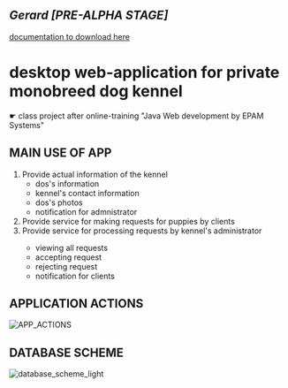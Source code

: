 <h2><i>Gerard [PRE-ALPHA STAGE] </i></h2>
<a href="https://bit.ly/3B9OZSH">documentation to download here</a>

<h1>desktop web-application for private monobreed dog kennel </h1>
☛ class project after online-training "Java Web development by EPAM Systems"


<h2>MAIN USE OF APP</h2>
<ol type="1">
    <li>Provide actual information of the kennel
        <ul>
            <li>dos's information</li>
            <li>kennel's contact information</li>
            <li>dos's photos</li>
            <li>notification for admnistrator</li>
        </ul>
    </li>
    <li>Provide service for making requests for puppies by clients</li>
    <li>Provide service for processing requests by kennel's administrator</li>
     <ul>
            <li>viewing all requests</li>
            <li>accepting request</li>
            <li>rejecting request</li>
            <li>notification for clients</li>
    </ul>
</ol>

<h2>APPLICATION ACTIONS</h2>

![APP_ACTIONS](https://user-images.githubusercontent.com/39922259/131426549-d8ef73d2-c050-47fd-a646-d1b7533a5e2b.png)


<h2>DATABASE SCHEME</h2>

![database_scheme_light](https://user-images.githubusercontent.com/39922259/131425865-dffcd8e2-39b7-4559-803f-d99e26c09897.png)

<!-- 
<h2>CLIENT'S requirements</h2> -->
<!-- 
![presentation](https://user-images.githubusercontent.com/39922259/130238710-f060da61-7411-4564-aa34-682f435a9864.jpg)
 -->
